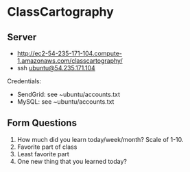 ClassCartography
================


Server
------

 * http://ec2-54-235-171-104.compute-1.amazonaws.com/classcartography/
 * ssh ubuntu@54.235.171.104

Credentials: 

 * SendGrid: see ~ubuntu/accounts.txt
 * MySQL: see ~ubuntu/accounts.txt


Form Questions
--------------
1. How much did you learn today/week/month? Scale of 1-10.
2. Favorite part of class
3. Least favorite part
4. One new thing that you learned today?

